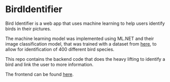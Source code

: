# BirdIdentifier
Bird Identifier is a web app that uses machine learning to help users identify birds in their pictures. 

The machine learning model was implemented using ML.NET and their image classification model, that was trained with a dataset from [here](https://www.kaggle.com/datasets/gpiosenka/100-bird-species), to allow for identification of 400 different bird species.

This repo contains the backend code that does the heavy lifting to identify a bird and link the user to more information.

The frontend can be found [here](https://github.com/adamgate/BirdIdentifier-Frontend).
